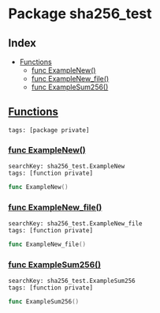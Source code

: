 # Package sha256_test

## Index

* [Functions](#func)
    * [func ExampleNew()](#ExampleNew)
    * [func ExampleNew_file()](#ExampleNew_file)
    * [func ExampleSum256()](#ExampleSum256)


## <a id="func" href="#func">Functions</a>

```
tags: [package private]
```

### <a id="ExampleNew" href="#ExampleNew">func ExampleNew()</a>

```
searchKey: sha256_test.ExampleNew
tags: [function private]
```

```Go
func ExampleNew()
```

### <a id="ExampleNew_file" href="#ExampleNew_file">func ExampleNew_file()</a>

```
searchKey: sha256_test.ExampleNew_file
tags: [function private]
```

```Go
func ExampleNew_file()
```

### <a id="ExampleSum256" href="#ExampleSum256">func ExampleSum256()</a>

```
searchKey: sha256_test.ExampleSum256
tags: [function private]
```

```Go
func ExampleSum256()
```

